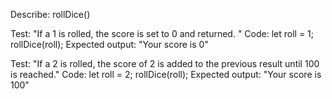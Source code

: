Describe: rollDice()

Test: "If a 1 is rolled, the score is set to 0 and returned. "
Code:
let roll = 1;
rollDice(roll);
Expected output: "Your score is 0"

Test: "If a 2 is rolled, the score of 2 is added to the previous result until 100 is reached."
Code:
let roll = 2;
rollDice(roll);
Expected output: "Your score is 100"


